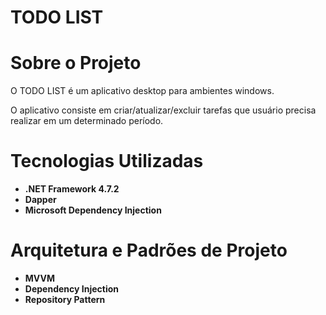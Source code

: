 # TODO LIST


# Sobre o Projeto

O TODO LIST é um aplicativo desktop para ambientes windows.

O aplicativo consiste em criar/atualizar/excluir tarefas que usuário precisa realizar em um determinado período.


# Tecnologias Utilizadas

- **.NET Framework 4.7.2**
- **Dapper**
- **Microsoft Dependency Injection**


# Arquitetura e Padrões de Projeto

- **MVVM**
- **Dependency Injection**
- **Repository Pattern**